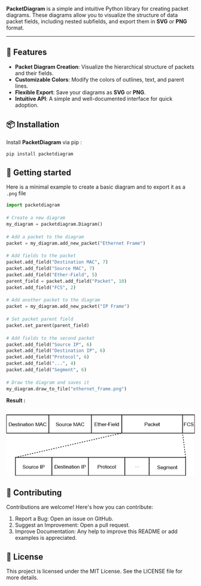 **PacketDiagram** is a simple and intuitive Python library for creating packet diagrams. These diagrams allow you to visualize the structure of data packet fields, including nested subfields, and export them in **SVG** or **PNG** format.

---

## 📌 Features

- **Packet Diagram Creation**: Visualize the hierarchical structure of packets and their fields.
- **Customizable Colors**: Modify the colors of outlines, text, and parent lines.
- **Flexible Export**: Save your diagrams as **SVG** or **PNG**.
- **Intuitive API**: A simple and well-documented interface for quick adoption.

## 📦 Installation

Install **PacketDiagram** via pip :

```bash
pip install packetdiagram
```

## 🚀 Getting started

Here is a minimal example to create a basic diagram and to export it as a `.png` file

```python
import packetdiagram

# Create a new diagram
my_diagram = packetdiagram.Diagram()

# Add a packet to the diagram
packet = my_diagram.add_new_packet("Ethernet Frame")

# Add fields to the packet
packet.add_field("Destination MAC", 7)
packet.add_field("Source MAC", 7)
packet.add_field("Ether-Field", 5)
parent_field = packet.add_field("Packet", 10)
packet.add_field("FCS", 2)

# Add another packet to the diagram
packet = my_diagram.add_new_packet("IP Frame")

# Set packet parent field
packet.set_parent(parent_field)

# Add fields to the second packet
packet.add_field("Source IP", 6)
packet.add_field("Destination IP", 6)
packet.add_field("Protocol", 6)
packet.add_field("...", 4)
packet.add_field("Segment", 6)

# Draw the diagram and saves it
my_diagram.draw_to_file("ethernet_frame.png")
```

**Result :**

![Basic diagram example](https://raw.githubusercontent.com/JoramFC/packetdiagram/main/docs/images/ethernet_frame.png "Basic diagram - Ethernet frame")

## 🤝 Contributing

Contributions are welcome! Here's how you can contribute:

1. Report a Bug: Open an issue on GitHub.
2. Suggest an Improvement: Open a pull request.
3. Improve Documentation: Any help to improve this README or add examples is appreciated.

## 📄 License

This project is licensed under the MIT License. See the LICENSE file for more details.
